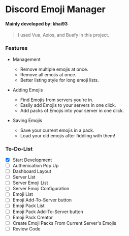 # Discord Emoji Manager

#### Mainly developed by: khai93

> I used Vue, Axios, and Buefy in this project.

### Features

* Management
  * Remove multiple emojis at once.
  * Remove all emojis at once.
  * Better listing style for long emoji lists.
  
* Adding Emojis
  * Find Emojis from servers you're in.
  * Easily add Emojis to your servers in one click.
  * Add packs of Emojis into your server in one click.

* Saving Emojis
  * Save your current emojis in a pack.
  * Load your old emojis after fiddling with them!


### To-Do-List

- [x] Start Development
- [ ] Authenication Pop Up
- [ ] Dashboard Layout
- [ ] Server List
- [ ] Server Emoji List
- [ ] Server Emoji Configuration
- [ ] Emoji List
- [ ] Emoji Add-To-Server button
- [ ] Emoji Pack List
- [ ] Emoji Pack Add-To-Server button
- [ ] Emoji Pack Creator
- [ ] Create Emoji Packs From Current Server's Emojis
- [ ] Review Code
